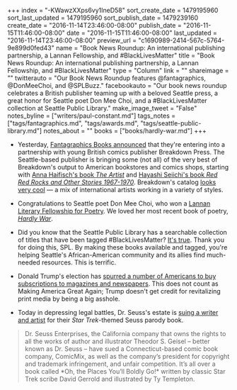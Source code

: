 +++
index = "-KWawzXXps6vy1IneD58"
sort_create_date = 1479195960
sort_last_updated = 1479195960
sort_publish_date = 1479239160
create_date = "2016-11-14T23:46:00-08:00"
publish_date = "2016-11-15T11:46:00-08:00"
date = "2016-11-15T11:46:00-08:00"
last_updated = "2016-11-14T23:46:00-08:00"
preview_url = "c1690989-2414-567c-5764-9e899d0fed43"
name = "Book News Roundup: An international publishing partnership, a Lannan Fellowship, and #BlackLivesMatter"
title = "Book News Roundup: An international publishing partnership, a Lannan Fellowship, and #BlackLivesMatter"
type = "Column"
link = ""
shareimage = ""
twitterauto = "Our Book News Roundup features @fantagraphics, @DonMeeChoi, and @SPLBuzz."
facebookauto = "Our book news roundup celebrates a British publisher teaming up with a beloved Seattle press, a great honor for Seattle poet Don Mee Choi, and a #BlackLivesMatter collection at Seattle Public Library."
make_image_tweet = "False"
notes_byline = ["writers/paul-constant.md"]
tags_notes = ["tags/fantagraphics.md", "tags/awards.md", "tags/seattle-public-library.md"]
notes_about = ""
books = ["books/hardly-war.md"]
+++
* Yesterday, [Fantagraphics Books announced](http://fantagraphics.com/flog/breakdown/) that they're entering into a partnership with young British comics publisher Breakdown Press. The Seattle-based publisher is bringing some (not all) of the very best of Breakdown's output to American bookstores and comics shops, starting with [Anna Haifisch's book *The Artist*](http://www.breakdownpress.com/store/the-artist) and [Hayashi Seiichi's book *Red Red Rocks and Other Stories 1967-1970*](http://www.breakdownpress.com/store/red-red-rock-and-other-stories-1967-1970). Breakdown's catalog [looks very cool](http://www.breakdownpress.com/store/) — a mix of international artists working in a variety of styles.

* Congratulations to Seattle poet Don Mee Choi, who won a [Lannan Literary Fellowship for Poetry](http://www.lannan.org/literary/detail/don-mee-choi/). We loved her most recent book of poetry, [*Hardly War*](http://www.seattlereviewofbooks.com/reviews/the-adverbs-of-war/).

* Did you know that the Seattle Public Library has a searchable collection of titles that have been tagged #BlackLivesMatter? [It's true](https://seattle.bibliocommons.com/search?utf8=%E2%9C%93&t=tag&search_category=tag&q=blacklivesmatter). Thank you for doing this, SPL. By making these books available and tagged, you're helping Seattle's African-American community and its allies find much-needed resources. This is terrific.

* Donald Trump's election has [spurred a number of Americans to buy subscriptions to magazines and newspapers](http://www.niemanlab.org/2016/11/after-trumps-election-news-organizations-see-a-bump-in-subscriptions-and-donations/). This does not count as Making America Great Again; Trump doesn't get credit for revitalizing print media by being a big asshole.

* Today in depressing legal battles, Dr. Seuss's estate is [suing a writer and artist](http://geeknation.com/dr-seuss-estate-sues-star-trek-writer-over-comic-book/) for their *Star Trek*-themed Seuss parody book.

<blockquote>Dr. Seuss Enterprises, the California company that owns the rights to all the works of author and illustrator Theodor S. Geisel – better known as Dr. Seuss – have sued a Connecticut-based comic book company, ComicMix, as well as the company’s president for copyright and trademark infringement, and unfair competition. It’s all over a book called *Oh, the Places You’ll Boldly Go!* written by classic Star Trek scribe David Gerrold and illustrated by Ty Templeton.</blockquote>